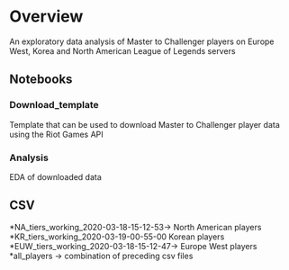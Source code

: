 # Overview
An exploratory data analysis of Master to Challenger players on Europe West, Korea and North American League of Legends servers 
## Notebooks
### Download_template 
  Template that can be used to download Master to Challenger player data using the Riot Games API 
### Analysis
  EDA of downloaded data
## CSV
*NA_tiers_working_2020-03-18-15-12-53-> North American players
*KR_tiers_working_2020-03-19-00-55-00 Korean players
*EUW_tiers_working_2020-03-18-15-12-47-> Europe West players
*all_players -> combination of preceding csv files
  
